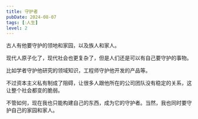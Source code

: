 ```yaml
---
title: 守护者
pubDate: 2024-08-07
tags: [💧人生]
level: 2
---
```


古人有他要守护的领地和家园，以及族人和家人。

现代人原子化了，现代社会也更复杂了，但是人们还是可以有自己要守护的事物。

比如学者守护他研究的领域知识，工程师守护他开发的产品等。

不过资本主义私有制成了阻碍，让很多人跟他所在的公司团队没有稳定的关系，这让整个社会都变的脆弱。

不管如何，现在我也只能构建自己的东西，成为它的守护者。当然，我也同时要守护自己的家园和家人。
